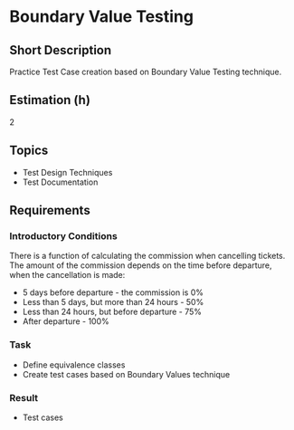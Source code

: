 # Boundary Value Testing

## Short Description

Practice Test Case creation based on Boundary Value Testing technique.

## Estimation (h)

2

## Topics

* Test Design Techniques
* Test Documentation

## Requirements

### Introductory Conditions

There is a function of calculating the commission when cancelling tickets. The amount of the commission depends on the
time before departure, when the cancellation is made:

* 5 days before departure - the commission is 0%
* Less than 5 days, but more than 24 hours - 50%
* Less than 24 hours, but before departure - 75%
* After departure - 100%

### Task

* Define equivalence classes
* Create test cases based on Boundary Values technique

### Result

* Test cases
